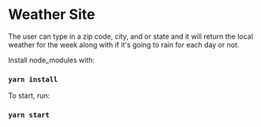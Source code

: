 <h1>Weather Site</h1>

<p>The user can type in a zip code, city, and or state and it will return the local weather for the week along with if it's going to rain for each day or not.</p>

Install node_modules with:

### `yarn install`

To start, run:

### `yarn start`

